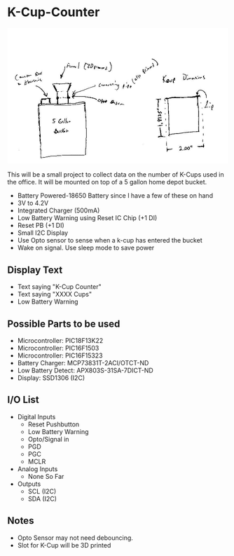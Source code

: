 # K-Cup-Counter

![Idea](/idea.jpg)

This will be a small project to collect data on the number of K-Cups used in the office. It will be mounted
on top of a 5 gallon home depot bucket. 
* Battery Powered-18650 Battery since I have a few of these on hand
* 3V to 4.2V
* Integrated Charger (500mA)
* Low Battery Warning using Reset IC Chip (+1 DI)
* Reset PB (+1 DI)
* Small I2C Display
* Use Opto sensor to sense when a k-cup has entered the bucket
* Wake on signal. Use sleep mode to save power

## Display Text
* Text saying "K-Cup Counter"
* Text saying "XXXX Cups"
* Low Battery Warning 

## Possible Parts to be used
* Microcontroller: PIC18F13K22
* Microcontroller: PIC16F1503
* Microcontroller: PIC16F15323
* Battery Charger: MCP73831T-2ACI/OTCT-ND
* Low Battery Detect: APX803S-31SA-7DICT-ND
* Display: SSD1306 (I2C)

## I/O List
* Digital Inputs
	* Reset Pushbutton 
	* Low Battery Warning
	* Opto/Signal in 
	* PGD
	* PGC
	* MCLR
* Analog Inputs
	* None So Far
* Outputs
	* SCL (I2C)
	* SDA (I2C)
## Notes
* Opto Sensor may not need debouncing.
* Slot for K-Cup will be 3D printed

